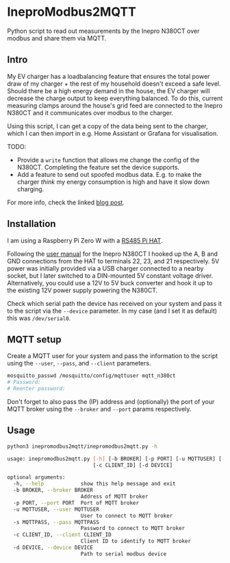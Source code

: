 # IneproModbus2MQTT

Python script to read out measurements by the Inepro N380CT over modbus and share them via MQTT.

## Intro

My EV charger has a loadbalancing feature that ensures the total power draw of my charger + the rest of my household doesn't exceed a safe level.
Should there be a high energy demand in the house, the EV charger will decrease the charge output to keep everything balanced.
To do this, current measuring clamps around the house's grid feed are connected to the Inepro N380CT and it communicates over modbus to the charger.

Using this script, I can get a copy of the data being sent to the charger, which I can then import in e.g. Home Assistant or Grafana for visualisation.

TODO:

- Provide a `write` function that allows me change the config of the N380CT.
  Completing the feature set the device supports.
- Add a feature to send out spoofed modbus data.
  E.g. to make the charger _think_ my energy consumption is high and have it slow down charging.

For more info, check the linked [blog post][blog].

## Installation

I am using a Raspberry Pi Zero W with a [RS485 Pi HAT][pihat].

Following the [user manual][n380ct_manual] for the Inepro N380CT I hooked up the A, B and GND connections from the HAT
to terminals 22, 23, and 21 respectively.
5V power was initially provided via a USB charger connected to a nearby socket, but I later switched to a DIN-mounted 5V constant voltage driver.
Alternatively, you could use a 12V to 5V buck converter and hook it up to the existing 12V power supply powering the N380CT.

Check which serial path the device has received on your system and pass it to the script via the `--device` parameter.
In my case (and I set it as default) this was `/dev/serial0`.

## MQTT setup

Create a MQTT user for your system and pass the information to the script using the `--user`, `--pass`, and `--client` parameters.

```bash
mosquitto_passwd /mosquitto/config/mqttuser mqtt_n380ct
# Password:
# Reenter password:
```

Don't forget to also pass the (IP) address and (optionally) the port of your MQTT broker using the `--broker` and `--port` params respectively.

## Usage

```bash
python3 inepromodbus2mqtt/inepromodbus2mqtt.py -h

usage: inepromodbus2mqtt.py [-h] [-b BROKER] [-p PORT] [-u MQTTUSER] [-s MQTTPASS]
                            [-c CLIENT_ID] [-d DEVICE]

optional arguments:
  -h, --help            show this help message and exit
  -b BROKER, --broker BROKER
                        Address of MQTT broker
  -p PORT, --port PORT  Port of MQTT broker
  -u MQTTUSER, --user MQTTUSER
                        User to connect to MQTT broker
  -s MQTTPASS, --pass MQTTPASS
                        Password to connect to MQTT broker
  -c CLIENT_ID, --client CLIENT_ID
                        Client ID to identify to MQTT broker
  -d DEVICE, --device DEVICE
                        Path to serial modbus device
```

[blog]: https://sequr.be "Sequr.be"
[pihat]: https://www.kiwi-electronics.nl/rs-485-pi "RS485 HAT for Raspberry Pi"
[n380ct_manual]: docs/https://ineprometering.com/wp-content/uploads/2023/04/N380-CT-0516-short-user-manual-V1.14-3.pdf "N380-CT-0516 short user manual"
